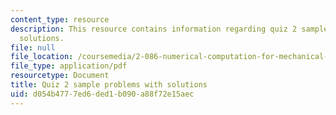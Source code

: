 ```yaml
---
content_type: resource
description: This resource contains information regarding quiz 2 sample problems with
  solutions.
file: null
file_location: /coursemedia/2-086-numerical-computation-for-mechanical-engineers-fall-2012/d054b4777ed6ded1b090a88f72e15aec_MIT2_086F12_quiz2_samples.pdf
file_type: application/pdf
resourcetype: Document
title: Quiz 2 sample problems with solutions
uid: d054b477-7ed6-ded1-b090-a88f72e15aec
---
```

